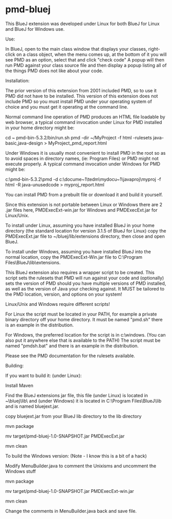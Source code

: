 # pmd-bluej

This BlueJ extension was developed under Linux for both BlueJ for Linux and
BlueJ for Windows use.

Use:

In BlueJ, open to the main class window that displays your classes, right-click
on a class object, when the menu comes up, at the bottom of it you will see
PMD as an option, select that and click "check code"  A popup will then run
PMD against your class source file and then display a popup listing all of
the things PMD does not like about your code.

Installation:

The prior version of this extension from 2001 included PMD, so to use it PMD
did not have to be installed.  This version of this extension does not include PMD
so you must install PMD under your operating system of choice and you must get it
operating at the command line.

Normal command line operation of PMD produces an
HTML file loadable by web browser, a typical command invocation under Linux
for PMD installed in your home directory might be:

cd ~
pmd-bin-5.3.2/bin/run.sh pmd -dir  ~/MyProject -f html -rulesets java-basic,java-design > MyProject_pmd_report.html

Under Windows it is usually most convenient to install PMD in the root so as to
avoid spaces in directory names, (ie: Program Files) or PMD might not execute
properly.  A typical command invocation under Windows for PMD might be:

c:\pmd-bin-5.3.2\pmd -d c:\docume~1\tedm\mydocu~1\javaproj\myproj -f html -R java-unusedcode > myproj_report.html

You can install PMD from a prebuilt file or download it and build it yourself.

Since this extension is not portable between Linux or Windows there are 2 .jar files
here, PMDExecExt-win.jar for Windows and PMDExecExt.jar for Linux/Unix.

To install under Linux, assuming you have installed BlueJ in your home directory
(the standard location for version 3.1.5 of BlueJ for Linux) copy the
PMDExecExt.jar file to ~/bluej/lib/extensions directory, then close and open
BlueJ.

To install under Windows, assuming you have installed BlueJ into the normal location,
copy the PMDExecExt-Win.jar file to C:\Program Files\BlueJ\lib\extensions.

This BlueJ extension also requires a wrapper script to be created.  This script sets the
rulesets that PMD will run against your code and (optionally) sets the version of PMD
should you have multiple versions of PMD installed, as well as the version of Java your
checking against.  It MUST be tailored to the PMD location, version, and options on
your system!

Linux/Unix and Windows require different scripts!

For Linux the script must be located in your PATH, for example a private binary
directory off your home directory.  It must be named "pmd.sh" there is an example
in the distribution.

For Windows, the preferred location for the script is in c:\windows.  (You can also put it
anywhere else that is available to the PATH)  The script must be named "pmdsh.bat" and
there is an example in the distribution.

Please see the PMD documentation for the rulesets available.

Building:

If you want to build it: (under Linux):

Install Maven

Find the BlueJ extensions jar file, this file (under Linux) is located
in ~\bluej\lib\ and (under Windows) it is located
in C:\Program Files\BlueJ\lib and is named bluejext.jar.

copy bluejext.jar from your BlueJ lib directory to the lib directory

mvn package

mv target/pmd-bluej-1.0-SNAPSHOT.jar PMDExecExt.jar

mvn clean

To build the Windows version:
(Note - I know this is a bit of a hack)

Modify MenuBuilder.java to comment the Unixisms and uncomment the Windows
stuff

mvn package

mv target/pmd-bluej-1.0-SNAPSHOT.jar PMDExecExt-win.jar

mvn clean

Change the comments in MenuBuilder.java back and save file.
